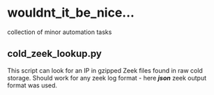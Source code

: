 # wouldnt_it_be_nice...
collection of minor automation tasks

## cold_zeek_lookup.py
This script can look for an IP in gzipped Zeek files found in raw cold storage. 
Should work for any zeek log format - here ***json*** zeek output format was used. 
